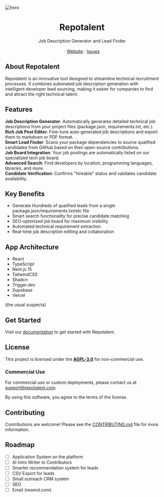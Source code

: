 ![hero](github.png)

<p align="center">
	<h1 align="center"><b>Repotalent</b></h1>
<p align="center">
    Job Description Generator and Lead Finder
    <br />
    <br />
    ·
    <a href="https://repotalent.com">Website</a>
    ·
    <a href="https://github.com/johanmic/repotalent/issues">Issues</a>
  </p>
</p>

## About Repotalent

Repotalent is an innovative tool designed to streamline technical recruitment processes. It combines automated job description generation with intelligent developer lead sourcing, making it easier for companies to find and attract the right technical talent.

## Features

**Job Description Generator**: Automatically generates detailed technical job descriptions from your project files (package.json, requirements.txt, etc.).<br/>
**Rich Job Post Editor**: Fine-tune auto-generated job descriptions and export them to markdown or PDF format.<br/>
**Smart Lead Finder**: Scans your package dependencies to source qualified candidates from GitHub based on their open-source contributions.<br/>
**Job Board Integration**: Your job postings are automatically listed on our specialized tech job board.<br/>
**Advanced Search**: Find developers by location, programming languages, libraries, and more.<br/>
**Candidate Verification**: Confirms "hireable" status and validates candidate availability.<br/>

## Key Benefits

- Generate Hundreds of qualified leads from a single package.json/requirements.txt/etc file
- Smart search functionality for precise candidate matching
- SEO-optimized job board for maximum visibility
- Automated technical requirement extraction
- Real-time job description editing and collaboration

## App Architecture

- React
- TypeScript
- Next.js 15
- TailwindCSS
- Shadcn
- Trigger.dev
- Supabase
- Vercel

(the usual suspects)

## Get Started

Visit our [documentation](GettingStarted.md) to get started with Repotalent.

## License

This project is licensed under the **[AGPL-3.0](https://opensource.org/licenses/AGPL-3.0)** for non-commercial use.

### Commercial Use

For commercial use or custom deployments, please contact us at [support@repotalent.com](mailto:support@repotalent.com).

By using this software, you agree to the terms of the license.

## Contributing

Contributions are welcome! Please see the [CONTRIBUTING.md](CONTRIBUTING.md) file for more information.

## Roadmap

- [ ] Application System on the platform
- [ ] AI Intro Writer to Contributors
- [ ] Smarter recommendation system for leads
- [ ] CSV Export for leads
- [ ] Small outreach CRM system
- [ ] SEO
- [ ] Email (resend.com)
